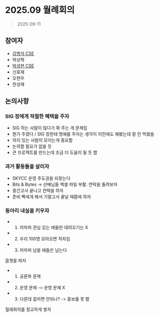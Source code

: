 
# 2025.09 월례회의

> 2025-09-11

## 참여자
- [강명석 CSE](mailto:tomskang@naver.com)  
- 박상혁  
- [박성현 CSE](mailto:)
- 신효재  
- 오현우  
- 한성재  

## 논의사항

### SIG 장에게 적절한 혜택을 주자

- SIG 하는 사람이 많다가 확 주는 게 문제임
- 뭔가 주겠다 / SIG 장한테 명예를 주자는 생각이 이전에도 해봤는데 잘 안 먹혔음
- 의지 있는 사람이 모이는게 중요함
- 논의할 필요가 없을 듯
- 큰 프로젝트를 만드는데 조금 더 도움이 될 듯 함

### 과거 활동들을 살리자
- SKYCC 운영 주도권을 되찾는다
- Bits & Bytes -> 선배님들 엑셀 파일 부활. 연락을 돌려보자
- 중간고사 끝나고 컨택을 하자
- 준비 빡세개 해서 기말고사 끝날 때쯤에 하자

### 동아리 내실을 키우자
- 1) 어차피 관심 있는 애들만 데려오기는 X
- 2) 우리 100명 모아오면 적자임
- 3) 어차피 남을 애들은 남는다

옵챗을 파자
- 1) 공론화 문제
- 2) 운영 문제 -> 운영 문제 X
- 3) 다른데 꼽끼면 안되나? -> 홍보를 못 함

월례회의를 정교하게 쌓자

